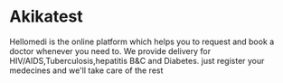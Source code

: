 # Akikatest
Hellomedi is the online platform  which helps you to request and book a doctor whenever you need to. We provide delivery for HIV/AIDS,Tuberculosis,hepatitis B&amp;C and Diabetes. just register your medecines and we'll take care of the rest
